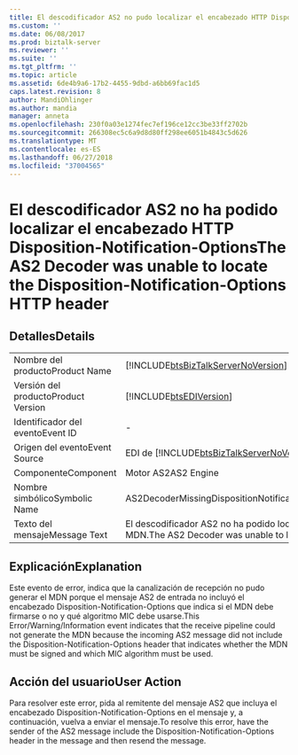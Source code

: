 ```yaml
---
title: El descodificador AS2 no pudo localizar el encabezado HTTP Disposition-Notification-Options | Microsoft Docs
ms.custom: ''
ms.date: 06/08/2017
ms.prod: biztalk-server
ms.reviewer: ''
ms.suite: ''
ms.tgt_pltfrm: ''
ms.topic: article
ms.assetid: 6de4b9a6-17b2-4455-9dbd-a6bb69fac1d5
caps.latest.revision: 8
author: MandiOhlinger
ms.author: mandia
manager: anneta
ms.openlocfilehash: 230f0a03e1274fec7ef196ce12cc3be33ff2702b
ms.sourcegitcommit: 266308ec5c6a9d8d80ff298ee6051b4843c5d626
ms.translationtype: MT
ms.contentlocale: es-ES
ms.lasthandoff: 06/27/2018
ms.locfileid: "37004565"
---
```

# <a name="the-as2-decoder-was-unable-to-locate-the-disposition-notification-options-http-header"></a><span data-ttu-id="7e1ae-102">El descodificador AS2 no ha podido localizar el encabezado HTTP Disposition-Notification-Options</span><span class="sxs-lookup"><span data-stu-id="7e1ae-102">The AS2 Decoder was unable to locate the Disposition-Notification-Options HTTP header</span></span>
## <a name="details"></a><span data-ttu-id="7e1ae-103">Detalles</span><span class="sxs-lookup"><span data-stu-id="7e1ae-103">Details</span></span>  
  
|                 |                                                                                                                             |
|-----------------|-----------------------------------------------------------------------------------------------------------------------------|
|  <span data-ttu-id="7e1ae-104">Nombre del producto</span><span class="sxs-lookup"><span data-stu-id="7e1ae-104">Product Name</span></span>   |                     [!INCLUDE[btsBizTalkServerNoVersion](../includes/btsbiztalkservernoversion-md.md)]                      |
| <span data-ttu-id="7e1ae-105">Versión del producto</span><span class="sxs-lookup"><span data-stu-id="7e1ae-105">Product Version</span></span> |                                 [!INCLUDE[btsEDIVersion](../includes/btsediversion-md.md)]                                  |
|    <span data-ttu-id="7e1ae-106">Identificador del evento</span><span class="sxs-lookup"><span data-stu-id="7e1ae-106">Event ID</span></span>     |                                                              -                                                              |
|  <span data-ttu-id="7e1ae-107">Origen del evento</span><span class="sxs-lookup"><span data-stu-id="7e1ae-107">Event Source</span></span>   |                   <span data-ttu-id="7e1ae-108">EDI de [!INCLUDE[btsBizTalkServerNoVersion](../includes/btsbiztalkservernoversion-md.md)]</span><span class="sxs-lookup"><span data-stu-id="7e1ae-108">[!INCLUDE[btsBizTalkServerNoVersion](../includes/btsbiztalkservernoversion-md.md)] EDI</span></span>                    |
|    <span data-ttu-id="7e1ae-109">Componente</span><span class="sxs-lookup"><span data-stu-id="7e1ae-109">Component</span></span>    |                                                         <span data-ttu-id="7e1ae-110">Motor AS2</span><span class="sxs-lookup"><span data-stu-id="7e1ae-110">AS2 Engine</span></span>                                                          |
|  <span data-ttu-id="7e1ae-111">Nombre simbólico</span><span class="sxs-lookup"><span data-stu-id="7e1ae-111">Symbolic Name</span></span>  |                               <span data-ttu-id="7e1ae-112">AS2DecoderMissingDispositionNotificationOptionsHTTPHeaderError</span><span class="sxs-lookup"><span data-stu-id="7e1ae-112">AS2DecoderMissingDispositionNotificationOptionsHTTPHeaderError</span></span>                                |
|  <span data-ttu-id="7e1ae-113">Texto del mensaje</span><span class="sxs-lookup"><span data-stu-id="7e1ae-113">Message Text</span></span>   | <span data-ttu-id="7e1ae-114">El descodificador AS2 no ha podido localizar el encabezado HTTP Disposition-Notification-Options necesario para la generación de MDN.</span><span class="sxs-lookup"><span data-stu-id="7e1ae-114">The AS2 Decoder was unable to locate the Disposition-Notification-Options HTTP header which is required for MDN generation.</span></span> |
  
## <a name="explanation"></a><span data-ttu-id="7e1ae-115">Explicación</span><span class="sxs-lookup"><span data-stu-id="7e1ae-115">Explanation</span></span>  
 <span data-ttu-id="7e1ae-116">Este evento de error,  indica que la canalización de recepción no pudo generar el MDN porque el mensaje AS2 de entrada no incluyó el encabezado Disposition-Notification-Options que indica si el MDN debe firmarse o no y qué algoritmo MIC debe usarse.</span><span class="sxs-lookup"><span data-stu-id="7e1ae-116">This Error/Warning/Information event indicates that the receive pipeline could not generate the MDN because the incoming AS2 message did not include the Disposition-Notification-Options header that indicates whether the MDN must be signed and which MIC algorithm must be used.</span></span>  
  
## <a name="user-action"></a><span data-ttu-id="7e1ae-117">Acción del usuario</span><span class="sxs-lookup"><span data-stu-id="7e1ae-117">User Action</span></span>  
 <span data-ttu-id="7e1ae-118">Para resolver este error, pida al remitente del mensaje AS2 que incluya el encabezado Disposition-Notification-Options en el mensaje y, a continuación, vuelva a enviar el mensaje.</span><span class="sxs-lookup"><span data-stu-id="7e1ae-118">To resolve this error, have the sender of the AS2 message include the Disposition-Notification-Options header in the message and then resend the message.</span></span>